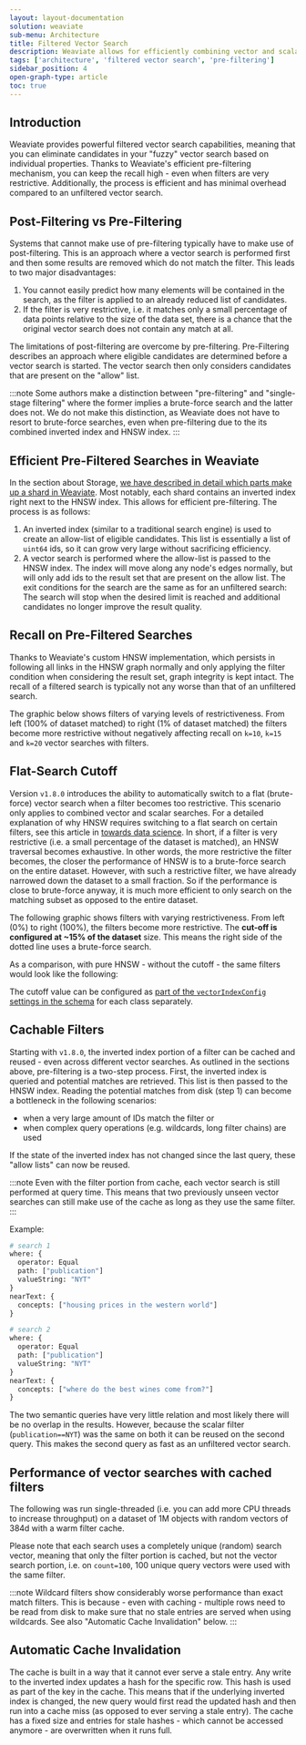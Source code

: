 ```yaml
---
layout: layout-documentation
solution: weaviate
sub-menu: Architecture
title: Filtered Vector Search
description: Weaviate allows for efficiently combining vector and scalar search
tags: ['architecture', 'filtered vector search', 'pre-filtering']
sidebar_position: 4
open-graph-type: article
toc: true
---
```


## Introduction

Weaviate provides powerful filtered vector search capabilities, meaning that you can eliminate candidates in your "fuzzy" vector search based on individual properties. Thanks to Weaviate's efficient pre-filtering mechanism, you can keep the recall high - even when filters are very restrictive. Additionally, the process is efficient and has minimal overhead compared to an unfiltered vector search.

## Post-Filtering vs Pre-Filtering

Systems that cannot make use of pre-filtering typically have to make use of post-filtering. This is an approach where a vector search is performed first and then some results are removed which do not match the filter. This leads to two major disadvantages:

1. You cannot easily predict how many elements will be contained in the search, as the filter is applied to an already reduced list of candidates.
2. If the filter is very restrictive, i.e. it matches only a small percentage of data points relative to the size of the data set, there is a chance that the original vector search does not contain any match at all.

The limitations of post-filtering are overcome by pre-filtering. Pre-Filtering describes an approach where eligible candidates are determined before a vector search is started. The vector search then only considers candidates that are present on the "allow" list.

:::note
Some authors make a distinction between "pre-filtering" and "single-stage filtering" where the former implies a brute-force search and the latter does not. We do not make this distinction, as Weaviate does not have to resort to brute-force searches, even when pre-filtering due to the its combined inverted index and HNSW index.
:::

## Efficient Pre-Filtered Searches in Weaviate

In the section about Storage, [we have described in detail which parts make up a
shard in Weaviate](./storage). Most notably, each shard contains an
inverted index right next to the HNSW index. This allows for efficient
pre-filtering. The process is as follows:

1. An inverted index (similar to a traditional search engine) is used to create an allow-list of eligible candidates. This list is essentially a list of `uint64` ids, so it can grow very large without sacrificing efficiency.
2. A vector search is performed where the allow-list is passed to the HNSW index. The index will move along any node's edges normally, but will only add ids to the result set that are present on the allow list. The exit conditions for the search are the same as for an unfiltered search: The search will stop when the desired limit is reached and additional candidates no longer improve the result quality.

## Recall on Pre-Filtered Searches

Thanks to Weaviate's custom HNSW implementation, which persists in following all links in the HNSW graph normally and only applying the filter condition when considering the result set, graph integrity is kept intact. The recall of a filtered search is typically not any worse than that of an unfiltered search.

The graphic below shows filters of varying levels of restrictiveness. From left (100% of dataset matched) to right (1% of dataset matched) the filters become more restrictive without negatively affecting recall on `k=10`, `k=15` and `k=20` vector searches with filters.

<!-- ![Recall for filtered vector search](/img/recall-of-filtered-vector-search.png "Recall of filtered vector search in Weaviate") -->

## Flat-Search Cutoff

Version `v1.8.0` introduces the ability to automatically switch to a flat (brute-force) vector search when a filter becomes too restrictive. This scenario only applies to combined vector and scalar searches. For a detailed explanation of why HNSW requires switching to a flat search on certain filters, see this article in [towards data science](https://towardsdatascience.com/effects-of-filtered-hnsw-searches-on-recall-and-latency-434becf8041c). In short, if a filter is very restrictive (i.e. a small percentage of the dataset is matched), an HNSW traversal becomes exhaustive. In other words, the more restrictive the filter becomes, the closer the performance of HNSW is to a brute-force search on the entire dataset. However, with such a restrictive filter, we have already narrowed down the dataset to a small fraction. So if the performance is close to brute-force anyway, it is much more efficient to only search on the matching subset as opposed to the entire dataset. 

The following graphic shows filters with varying restrictiveness. From left (0%) to right (100%), the filters become more restrictive. The **cut-off is configured at ~15% of the dataset** size.  This means the right side of the dotted line uses a brute-force search.

<!-- ![Prefiltering with flat search cutoff](/img/prefiltering-response-times-with-filter-cutoff.png "Prefiltering with flat search cutoff") -->

As a comparison, with pure HNSW - without the cutoff - the same filters would look like the following:

<!-- ![Prefiltering with pure HNSW](/img/prefiltering-pure-hnsw-without-cutoff.png "Prefiltering without cutoff, i.e. pure HNSW") -->

The cutoff value can be configured as [part of the `vectorIndexConfig` settings in the schema](/docs/weaviate/vectorization/hnsw.md#how-to-use-hnsw-and-parameters) for each class separately.

## Cachable Filters

Starting with `v1.8.0`, the inverted index portion of a filter can be cached and reused - even across different vector searches. As outlined in the sections above, pre-filtering is a two-step process. First, the inverted index is queried and potential matches are retrieved. This list is then passed to the HNSW index. Reading the potential matches from disk (step 1) can become a bottleneck in the following scenarios:

* when a very large amount of IDs match the filter or
* when complex query operations (e.g. wildcards, long filter chains) are used

If the state of the inverted index has not changed since the last query, these "allow lists" can now be reused.

:::note
Even with the filter portion from cache, each vector search is still performed at query time. This means that two previously unseen vector searches can still make use of the cache as long as they use the same filter.
:::

Example:

```graphql
# search 1
where: {
  operator: Equal
  path: ["publication"]
  valueString: "NYT"
}
nearText: {
  concepts: ["housing prices in the western world"]
}

# search 2
where: {
  operator: Equal
  path: ["publication"]
  valueString: "NYT"
}
nearText: {
  concepts: ["where do the best wines come from?"]
}
```

The two semantic queries have very little relation and most likely there will be no overlap in the results. However, because the scalar filter (`publication==NYT`) was the same on both it can be reused on the second query. This makes the second query as fast as an unfiltered vector search.

## Performance of vector searches with cached filters

The following was run single-threaded (i.e. you can add more CPU threads to increase throughput) on a dataset of 1M objects with random vectors of 384d with a warm filter cache.

Please note that each search uses a completely unique (random) search vector, meaning that only the filter portion is cached, but not the vector search portion, i.e. on `count=100`, 100 unique query vectors were used with the same filter.

<!-- [![Performance of filtered vector search with caching](/img/filtered-vector-search-with-caches-performance.png "Performance of filtered vector searches with 1M 384d objects")](/img/filtered-vector-search-with-caches-performance.png) -->

:::note
Wildcard filters show considerably worse performance than exact match filters. This is because - even with caching - multiple rows need to be read from disk to make sure that no stale entries are served when using wildcards. See also "Automatic Cache Invalidation" below.
:::

## Automatic Cache Invalidation

The cache is built in a way that it cannot ever serve a stale entry. Any write to the inverted index updates a hash for the specific row. This hash is used as part of the key in the cache. This means that if the underlying inverted index is changed, the new query would first read the updated hash and then run into a cache miss (as opposed to ever serving a stale entry). The cache has a fixed size and entries for stale hashes - which cannot be accessed anymore - are overwritten when it runs full.
